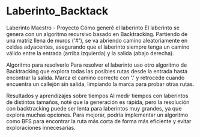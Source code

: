 # Laberinto_Backtack
Laberinto Maestro - Proyecto
Cómo generé el laberinto
El laberinto se genera con un algoritmo recursivo basado en Backtracking.
Partiendo de una matriz llena de muros ('#'), se va abriendo camino aleatoriamente en celdas adyacentes, asegurando que el laberinto siempre tenga un camino válido entre la entrada (arriba izquierda) y la salida (abajo derecha).

Algoritmo para resolverlo
Para resolver el laberinto uso otro algoritmo de Backtracking que explora todas las posibles rutas desde la entrada hasta encontrar la salida.
Marca el camino correcto con '.' y retrocede cuando encuentra un callejón sin salida, limpiando la marca para probar otras rutas.

Resultados y aprendizajes sobre tiempos
Al medir tiempos con laberintos de distintos tamaños, noté que la generación es rápida, pero la resolución con backtracking puede ser lenta para laberintos muy grandes, ya que explora muchas opciones.
Para mejorar, podría implementar un algoritmo como BFS para encontrar la ruta más corta de forma más eficiente y evitar exploraciones innecesarias.

